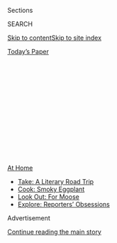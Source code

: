 <div id="app">

<div>

<div>

<div>

<div class="NYTAppHideMasthead css-1q2w90k e1suatyy0">

<div class="section css-ui9rw0 e1suatyy2">

<div class="css-eph4ug er09x8g0">

<div class="css-6n7j50">

</div>

<span class="css-1dv1kvn">Sections</span>

<div class="css-10488qs">

<span class="css-1dv1kvn">SEARCH</span>

</div>

[Skip to content](#site-content)[Skip to site
index](#site-index)

</div>

<div class="css-10698na e1huz5gh0">

</div>

</div>

<div id="masthead-bar-one" class="section hasLinks css-15hmgas e1csuq9d3">

<div class="css-uqyvli e1csuq9d0">

</div>

<div class="css-1uqjmks e1csuq9d1">

</div>

<div class="css-9e9ivx">

[](https://myaccount.nytimes3xbfgragh.onion/auth/login?response_type=cookie&client_id=vi)

</div>

<div class="css-1bvtpon e1csuq9d2">

[Today’s
Paper](https://www.nytimes3xbfgragh.onion/section/todayspaper)

</div>

</div>

</div>

</div>

<div data-aria-hidden="false">

<div id="site-content" data-role="main">

<div>

<div class="css-1aor85t" style="opacity:0.000000001;z-index:-1;visibility:hidden">

<div class="css-1hqnpie">

<div class="css-epjblv">

<span class="css-100wwgy">Four Artists on the Future of Video
Art</span>

</div>

<div class="css-k008qs">

<div class="css-o5pzib">

<span class="css-18z7m18"></span>

<div>

</div>

</div>

<span class="css-1n6z4y">https://nyti.ms/3eUZm13</span>

<div class="css-1705lsu">

<div class="css-4xjgmj">

<div class="css-4skfbu" data-role="toolbar" data-aria-label="Social Media Share buttons, Save button, and Comments Panel with current comment count" data-testid="share-tools">

  - 
  - 
  - 
  - 
    
    <div class="css-6n7j50">
    
    </div>

  - 

</div>

</div>

</div>

</div>

</div>

</div>

<div id="NYT_TOP_BANNER_REGION" class="css-13pd83m">

<div>

<div id="maps-athome-menu" class="section interactive-content interactive-size-medium css-1edisqu">

<div class="css-17ih8de interactive-body">

<div class="at-home-nav__innerContainer">

<div class="at-home-nav__title">

[At
Home](https://www.nytimes3xbfgragh.onion/spotlight/at-home?action=click&pgtype=Article&state=default&region=TOP_BANNER&context=at_home_menu)

</div>

  - [Take: A Literary Road
    Trip](https://www.nytimes3xbfgragh.onion/2020/07/28/books/time-for-a-literary-road-trip.html?action=click&pgtype=Article&state=default&region=TOP_BANNER&context=at_home_menu)
  - [Cook: Smoky
    Eggplant](https://www.nytimes3xbfgragh.onion/2020/07/29/magazine/bored-with-your-home-cooking-some-smoky-eggplant-will-fix-that.html?action=click&pgtype=Article&state=default&region=TOP_BANNER&context=at_home_menu)
  - [Look Out: For
    Moose](https://www.nytimes3xbfgragh.onion/2020/07/27/travel/moose-michigan-isle-royale.html?action=click&pgtype=Article&state=default&region=TOP_BANNER&context=at_home_menu)
  - [Explore: Reporters’
    Obsessions](https://www.nytimes3xbfgragh.onion/interactive/2020/at-home/even-more-reporters-editors-diaries-lists-recommendations.html?action=click&pgtype=Article&state=default&region=TOP_BANNER&context=at_home_menu)

</div>

</div>

</div>

</div>

</div>

<div id="top-wrapper" class="css-1sy8kpn">

<div id="top-slug" class="css-l9onyx">

Advertisement

</div>

[Continue reading the main
story](#after-top)

<div class="ad top-wrapper" style="text-align:center;height:100%;display:block;min-height:250px">

<div id="top" class="place-ad" data-position="top" data-size-key="top">

</div>

</div>

<div id="after-top">

</div>

</div>

<div>

<div id="sponsor-wrapper" class="css-1hyfx7x">

<div id="sponsor-slug" class="css-19vbshk">

Supported by

</div>

[Continue reading the main
story](#after-sponsor)

<div id="sponsor" class="ad sponsor-wrapper" style="text-align:center;height:100%;display:block">

</div>

<div id="after-sponsor">

</div>

</div>

<div class="css-186x18t">

True Believers

</div>

<div class="css-1vkm6nb ehdk2mb0">

# Four Artists on the Future of Video Art

</div>

Hito Steyerl, Rachel Rose, Isaac Julien and Lynn Hershman Leeson talk
about how they’ve been spending quarantine and just where, in this era
of never-ending screen time, their work should live.

<div class="css-79elbk" data-testid="photoviewer-wrapper">

<div class="css-z3e15g" data-testid="photoviewer-wrapper-hidden">

</div>

<div class="css-1a48zt4 ehw59r15" data-testid="photoviewer-children">

![<span class="css-1l9o2ey e13ogyst0" data-aria-hidden="true">Clockwise
from top left: a still from Hito Steyerl’s “Liquidity Inc.” (2014); a
digital print of Isaac Julien’s “Lessons of the Hour (Lessons of the
Hour)” (2019); a still from Lynn Hershman Leeson’s “Lorna” (1979-84); a
still from Rachel Rose’s “Lake Valley”
(2016).</span><span class="css-1nlbvxy e1z0qqy90" itemprop="copyrightHolder"><span class="css-1ly73wi e1tej78p0">Credit...</span><span><span>Clockwise
from top left: courtesy of the artist, Andrew Kreps Gallery, New York
and Esther Schipper, Berlin; © Isaac Julien, courtesy of the artist and
Metro Pictures, New York; © Lynn Hershman Leeson, courtesy of the artist
and Bridget Donahue, N.Y.C.; courtesy of the artist and Gavin Brown’s
enterprise New
York/Rome</span></span></span>](https://static01.graylady3jvrrxbe.onion/images/2020/07/10/t-magazine/art/digital-artists-slide-VVNP/digital-artists-slide-VVNP-articleLarge.jpg?quality=75&auto=webp&disable=upscale)

</div>

</div>

<div class="css-18e8msd">

<div class="css-vp77d3 epjyd6m0">

<div class="css-1baulvz">

By <span class="css-1baulvz last-byline" itemprop="name">Andrew
Russeth</span>

</div>

</div>

  - 
    
    <div class="css-nv7ky2 e16638kd2">
    
    July 22,
    2020
    
    </div>

  - 
    
    <div class="css-4xjgmj">
    
    <div class="css-d8bdto" data-role="toolbar" data-aria-label="Social Media Share buttons, Save button, and Comments Panel with current comment count" data-testid="share-tools">
    
      - 
      - 
      - 
      - 
        
        <div class="css-6n7j50">
        
        </div>
    
      - 
    
    </div>
    
    </div>

</div>

</div>

<div class="section meteredContent css-1r7ky0e" name="articleBody" itemprop="articleBody">

<div class="css-1fanzo5 StoryBodyCompanionColumn">

<div class="css-53u6y8">

When coronavirus shuttered just about every gallery in the United States
and confined many to their homes, museum curators and dealers [had to
improvise](https://www.nytimes3xbfgragh.onion/2020/03/16/arts/design/art-galleries-online-viewing-coronavirus.html).
Overnight, the only way they could show art was digitally. In some
cases, this meant posting photos of paintings or using cameras to offer
360-degree virtual tours of exhibitions — to varying degrees of success.
But then there were the works that were *designed* to be viewed on a
screen, which have enjoyed a sort of a renaissance.

On many Friday nights since April, the [Whitney Museum of American
Art](https://www.nytimes3xbfgragh.onion/topic/organization/whitney-museum-of-american-art)
in New York has streamed video art by [Alex Da
Corte](https://www.nytimes3xbfgragh.onion/2018/02/16/t-magazine/alex-da-corte-st-vincent.html),
[Juan Antonio Olivares](https://whitney.org/artists/18064) and [Adelita
Husni-Bey](https://www.newmuseum.org/exhibitions/view/adelita-husni-bey-chiron),
to name a few. [Gagosian Gallery](https://gagosian.com/) staged web
shows with moving-image work by artists including [Ed
Ruscha](https://www.nytimes3xbfgragh.onion/2020/01/15/arts/design/ed-ruscha.html)
and [Douglas Gordon](https://gagosian.com/artists/douglas-gordon/),
Metro Pictures hosted a digital film festival over more than a dozen
weekends, and the artist [Nina Chanel
Abney](https://www.nytimes3xbfgragh.onion/2018/06/13/t-magazine/artist-work-habits-camille-henrot-nina-chanel-abney.html)
curated a two-week run of pieces by [Tiona Nekkia
McClodden](https://www.nytimes3xbfgragh.onion/2019/05/09/arts/design/whitney-museum-biennial-artists.html),
[Solange
Knowles](https://www.nytimes3xbfgragh.onion/2018/10/15/t-magazine/solange-interview.html)
and others at Brooklyn’s [We Buy Gold](https://webuygold.wtf/).
Pittsburgh’s [Carnegie Museum of
Art](https://www.nytimes3xbfgragh.onion/2015/07/10/arts/design/carnegie-museum-to-open-a-survey-of-the-designer-peter-muller-munk.html)
launched an online exhibition series with “Lake Valley,” a 2016
cartoon-collage animation by [Rachel
Rose](https://www.artsy.net/artist/rachel-rose) that follows a
rabbitlike animal as it explores an enchanted world, seeking community.
“Two-dimensional work or sculpture all comes out a bit flat on social
media,” says the filmmaker [Isaac
Julien](https://www.nytimes3xbfgragh.onion/2014/02/18/arts/international/facing-the-camera.html).
“I’m not saying people can’t sell works. They do, in fact. But I think
the moving image — it becomes its own form. It’s not really
compromised.”

</div>

</div>

<div id="t-true-believers-art-promo" class="section interactive-content interactive-size-scoop css-bvtwvj" data-id="100000007224768">

<div class="css-17ih8de interactive-body" data-sourceid="100000007224768">

[![](https://static01.graylady3jvrrxbe.onion/newsgraphics/2020/06/29/tmag-art-embeds-new/assets/images/art_issue_gif_special_editon.gif)](https://www.nytimes3xbfgragh.onion/issue/t-magazine/2020/07/02/true-believers-art-issue)

</div>

</div>

<div>

</div>

<div class="css-1fanzo5 StoryBodyCompanionColumn">

<div class="css-53u6y8">

Since its emergence in the 1960s, it’s video art that has typically been
harder to present and sell and perhaps to take in, too, often requiring
time and patience of its viewer. When pioneers like [Bruce
Nauman](https://www.nytimes3xbfgragh.onion/2018/10/15/t-magazine/bruce-nauman-art-interview.html),
[Vito
Acconci](https://www.nytimes3xbfgragh.onion/2017/04/28/arts/design/vito-acconci-dead-performance-artist.html)
and [Joan
Jonas](https://www.nytimes3xbfgragh.onion/2015/04/05/t-magazine/joan-jonas-reanimation-venice-biennale.html)
wielded cumbersome cameras in the 1970s to make scrappy, poetic or
otherwise bizarre tapes intended for gallery display, the prominent
dealers [Leo
Castelli](https://www.nytimes3xbfgragh.onion/1999/08/23/arts/leo-castelli-influential-art-dealer-dies-at-91.html)
and [Ileana
Sonnabend](https://www.nytimes3xbfgragh.onion/2007/10/24/arts/24sonnabend.html)
started a service to rent and sell them. It never turned a profit.
However, as production values increased and minds opened in the 1980s
and ’90s, stars were minted: [Bill
Viola](https://www.nytimes3xbfgragh.onion/2017/03/14/t-magazine/art/bill-viola-palazzo-strozzi-florence.html),
[Matthew
Barney](https://www.nytimes3xbfgragh.onion/1999/10/10/magazine/the-importance-of-matthew-barney.html),
[Pipilotti
Rist](https://www.nytimes3xbfgragh.onion/2016/10/22/arts/design/pipilotti-rist-provoking-with-delight.html)
and [Christian
Marclay](https://www.nytimes3xbfgragh.onion/2018/11/19/arts/music/christian-marclay-huddersfield-music-festival.html)
were among those to see their work sold in limited editions and featured
in major museums and international biennials, just as that of [Ryan
Trecartin](https://www.guggenheim.org/artwork/artist/ryan-trecartin),
[Arthur
Jafa](https://www.nytimes3xbfgragh.onion/2019/08/14/t-magazine/arthur-jafa-in-bloom.html)
and [Martine
Syms](https://www.nytimes3xbfgragh.onion/2016/12/06/t-magazine/art/martine-syms-artist-poster-phrase.html)
has been more recently.

</div>

</div>

<div class="css-79elbk" data-testid="photoviewer-wrapper">

<div class="css-z3e15g" data-testid="photoviewer-wrapper-hidden">

</div>

<div class="css-1a48zt4 ehw59r15" data-testid="photoviewer-children">

![<span class="css-1l9o2ey e13ogyst0" data-aria-hidden="true">Meriem
Bennani’s video installation “Party on the CAPS” (2018) will be shown at
the Julia Stoschek Collection in Berlin when it reopens in
September.</span><span class="css-1nlbvxy e1z0qqy90" itemprop="copyrightHolder"><span class="css-1ly73wi e1tej78p0">Credit...</span><span>Courtesy
of the artist and C L E A R I N G, New York/Brussels. Photo: Alwin
Lay</span></span>](https://static01.graylady3jvrrxbe.onion/images/2020/07/10/t-magazine/art/digital-artists-slide-U4Y9/digital-artists-slide-U4Y9-articleLarge.jpg?quality=75&auto=webp&disable=upscale)

</div>

</div>

<div class="css-1fanzo5 StoryBodyCompanionColumn">

<div class="css-53u6y8">

But even in 2020, with screens glowing all around us, video art remains
a relatively niche field. It is still rare, for instance, to come across
a figure like [Julia Stoschek](https://www.jsc.art/), a German collector
who focuses exclusively on multimedia and video. When the art spaces
Stoschek runs in Berlin and Düsseldorf, Germany, were closed in March,
she collaborated with artists and technicians to upload more than 70
works from her 800-some-piece collection online. Her aim, she says, is
“to make it accessible for everyone, all the time, everywhere.” [Eric
Crosby](https://carnegiemuseums.org/expert/eric-crosby/), the Carnegie’s
director, feels similarly, saying that a lesson from lockdown is that
“audiences should be able to encounter art regardless of whether our
museum doors are open or closed.” Their comments underscore the diffuse
and potentially democratic nature of video art in comparison to, say,
oil painting.

At the same time, readily available offerings raise questions about
where exactly video art should live, and how its future might be shaped.
Is its star turn on the web a sign of things to come, or just a
momentary detour? Here, four video and digital artists talk about
working during the pandemic and share thoughts on the field as a
whole.

</div>

</div>

<div>

</div>

<div class="css-79elbk" data-testid="photoviewer-wrapper">

<div class="css-z3e15g" data-testid="photoviewer-wrapper-hidden">

</div>

<div class="css-1a48zt4 ehw59r15" data-testid="photoviewer-children">

<div class="css-1xdhyk6 erfvjey0">

<span class="css-1ly73wi e1tej78p0">Image</span>

<div class="css-zjzyr8">

<div data-testid="lazyimage-container" style="height:257.77777777777777px">

</div>

</div>

</div>

<span class="css-1l9o2ey e13ogyst0" data-aria-hidden="true">An
installation view of Hito Steyerl’s “Liquidity Inc.” (2014) at Artists
Space in New York in
2015.</span><span class="css-1nlbvxy e1z0qqy90" itemprop="copyrightHolder"><span class="css-1ly73wi e1tej78p0">Credit...</span><span>Courtesy
of the artist, Andrew Kreps Gallery, New York, and Esther Schipper,
Berlin. Photo: Matthew Septimus </span></span>

</div>

</div>

<div class="css-1fanzo5 StoryBodyCompanionColumn">

<div class="css-53u6y8">

### **Hito Steyerl**

*For more than 20 years,* [*Hito
Steyerl*](https://www.nytimes3xbfgragh.onion/2017/12/15/arts/design/hito-steyerl.html)*,
53, has made incisive, deliriously entertaining videos that examine how
images and ideas circulate. Based in Berlin, she is set to have her
first* [*survey
exhibition*](https://www.kunstsammlung.de/de/exhibitions/hito-steyerl)
*in Germany — at the Kunstsammlung Nordrhein-Westfalen, in Düsseldorf —
in September.*

Most of my work has always been online. But I try not to share it on
commercial or corporate platforms, so you will find very little of it on
YouTube. It’s mostly hidden in plain sight, meaning that it’s on
platforms that are not Google searchable, which technically makes them
part of the dark web.

The concept of the digital sphere is not in a very fortunate moment.
I’ve been talking for the past year about how the digital has been
privatized and gentrified. It’s basically monetized by four or five big
corporations, and none of this has changed just because of lockdown, so
I’m very ambivalent about the digital euphoria.

What institutions or galleries assume is that videos are available and
that they can just stream them for free without taking into account any
sort of production cost or anything like that because the web is seen as
a sphere of distribution of things that are free. There is a sort of
digital fatigue now, and I think there is a whole oversupply, and it’s
not good for the artwork. It doesn’t get it any more attention. On the
other hand, if people were to give it more time and attention, and also
resources, I think it could develop a lot. The over-traveling that the
art world has experienced could be reduced if there were some convincing
digital platforms. But I’m not sure whether that will happen.

Basically, I think it’s a good idea to expand digital distribution, but
then we also need public digital infrastructure. We need, let’s say,
municipal digital platforms, for teaching, for schooling, for education,
but also, of course, for the arts. We should also keep in mind that most
of these means of production are not easily accessible — especially if
we go into this video sphere, with 3-D modeling and VR, it quickly
becomes very complex and expensive. And it stifles the development of
modes of expression because it’s just too expensive and young people
have a hard time getting access to it. There is a huge difference to 20
or 30 years ago, because the camcorders were really cheap. That was my
only shot at ever entering this kind of activity.

But if people in Minneapolis can start thinking about [how to build
their security
institutions](https://www.nytimes3xbfgragh.onion/2020/06/07/us/minneapolis-police-abolish.html),
then why not a municipal digital platform? I think that’s really easy in
comparison — even cheap. Many things that once seemed impossible are
suddenly possible, so why not
try?

</div>

</div>

<div class="css-1fanzo5 StoryBodyCompanionColumn">

<div class="css-53u6y8">

-----

</div>

</div>

<div class="css-79elbk" data-testid="photoviewer-wrapper">

<div class="css-z3e15g" data-testid="photoviewer-wrapper-hidden">

</div>

<div class="css-1a48zt4 ehw59r15" data-testid="photoviewer-children">

<div class="css-1xdhyk6 erfvjey0">

<span class="css-1ly73wi e1tej78p0">Image</span>

<div class="css-zjzyr8">

<div data-testid="lazyimage-container" style="height:257.77777777777777px">

</div>

</div>

</div>

<span class="css-1l9o2ey e13ogyst0" data-aria-hidden="true">An
installation view of Rachel Rose’s “Lake Valley” (2016) at Lafayette
Anticipations in Paris this
year.</span><span class="css-1nlbvxy e1z0qqy90" itemprop="copyrightHolder"><span class="css-1ly73wi e1tej78p0">Credit...</span><span>Courtesy
of the artist and Gavin Brown’s enterprise New York/Rome. Photo: Andrea
Rossetti</span></span>

</div>

</div>

<div class="css-1fanzo5 StoryBodyCompanionColumn">

<div class="css-53u6y8">

### **Rachel Rose**

*Based in New York, though she’s been working upstate during this
period, Rachel Rose, 33, shows transfixing, research-intensive videos in
intimate, carefully crafted environments. Her 2016 work “Lake Valley”*
[*is on view*](https://cmoa.org/exhibition/rachel-rose/) *on the
Carnegie Museum of Art’s website through Aug. 16, and at a solo show at
Lafayette Anticipations in Paris through Sept. 13.*

The biggest change during lockdown has really been not having time. Not
having child care for Eden, my 10-month-old daughter, I don’t have the
same amount of time to myself every day. It’s more broken up and
staccato. But I’m also planning for an exhibition, and I’m working on a
screenplay, so the computer is all I need.

The Carnegie proposed doing an online exhibition of “Lake Valley,” and I
was excited about that because it felt like a nice opportunity to show
it to families at home with kids, which I had always wanted to do. All
of my works thus far have been developed in relationship, at least in
part, to the site where I’m first showing them, because so many of them
have been commissioned by institutions. So for me, the installation has
always been a condition of the work. One of the gifts of the art
universe is the opportunity to think through the physicality of how you
view something. That’s not something you get with a feature film,
because it’s going out to theaters or it’s going out to streaming
platforms. But, because none of us can be in physical spaces together, I
feel it might as well be shared online.

I wonder about this period as a time for slower kinds of producing. Art
is on this very seasonal cycle that parallels fashion. There are the
September shows, there are the art fairs — it’s this constant
saturation, and I think for artists, that can often make them feel as
though they need to keep up with that pace, which keeps getting faster
and faster. Because of what I do, and the way in which my work has been
commissioned, I’ve been able to work more slowly, but I notice how
detrimental that cycle can be, and this could be the beginning of a new
sort of time scale.

Online is essential right now, but as a long-term strategy, I’m not
sure. When I open up Netflix and look at the main page, I’ve never heard
of most of the TV shows it lists, and most of them are like six seasons
in. It feels like there’s so much entertainment and moving-image stuff
online. In a way, I feel like the value that art can hold is parallel to
that of live concerts. We can all listen to anything on Spotify or
iTunes, but going to a concert is an entirely different thing. That is
one of the things that museums can do for us, for art. Maybe, after
Covid, art should become *less* visible on the internet. At the same
time, the immediacy of “[Two
Lizards](https://www.nytimes3xbfgragh.onion/2020/04/22/arts/design/lizards-instagram-coronavirus-stars.html)”
\[a serialized video project the artists [Meriem
Bennani](https://www.nytimes3xbfgragh.onion/2015/10/28/t-magazine/art-meriem-bennani-hijab-video.html)
and [Orian Barki](https://www.orianbarki.com/) debuted in March\] — what
is that? It’s like watching art live. And there’s something really
exhilarating and beautiful about that, too.

</div>

</div>

<div class="css-1fanzo5 StoryBodyCompanionColumn">

<div class="css-53u6y8">

-----

</div>

</div>

![<span class="css-1l9o2ey e13ogyst0">A clip from Isaac Julien’s
‘Lessons of the Hour’ (2019). © Isaac Julien, courtesy of the artist
and Metro Pictures, New
York</span><span class="css-cch8ym"><span class="css-1dv1kvn">Credit</span><span class="css-1nlbvxy e1z0qqy90" itemprop="copyrightHolder"><span class="css-1ly73wi e1tej78p0">Credit...</span><span>©
Issac Julien. Courtesy of the artist and Metro Pictures, New
York</span></span></span>](https://static01.graylady3jvrrxbe.onion/images/2020/07/10/t-magazine/art/digital-artists-slide-QOUF/digital-artists-slide-QOUF-videoSixteenByNine3000.jpg)

<div class="css-1fanzo5 StoryBodyCompanionColumn">

<div class="css-53u6y8">

### **Isaac Julien**

*After having a solo show at* [*Jessica Silverman
Gallery*](https://www.nytimes3xbfgragh.onion/2020/01/22/t-magazine/jessica-silverman-gallery.html)
*in San Francisco cut short because of shelter-in-place orders, Isaac
Julien, 60, was working in Santa Cruz, whose University of California
branch is home to the* [*Isaac Julien
Lab*](https://danm.ucsc.edu/project_group/isaac-julien-lab)*. Known for
sumptuous videos centered on radical histories, which he releases in
multiple formats, from single-screen cuts to immersive multiscreen
installations, Julien is scheduled to have a show at the McEvoy
Foundation for the Arts in San Francisco in the fall.*

Filming would be impossible right now. Maybe the gods were looking down
on me in 2019, because I had the kind of mad intention of making these
two gigantic projects — “A Marvellous Entanglement,” on the architect
Lina Bo Bardi, and “Lessons of the Hour,” on Frederick Douglass — and I
did. That has meant that 2020 has been the kind of year with more
exhibitions and my making single-screen versions of work, so a time when
it’s more postproduction. If I had not done that, this would be very
disruptive. There really are some things you can continue doing while
social distancing, and there are some things that you cannot.

And yet, we’re seeing this flourishing of video art and media works on
social-media platforms. I participated in this Metro Pictures film
festival, which I think was really successful. I really enjoyed seeing
“Baltimore” \[his 2003 short starring [Melvin Van
Peebles](https://www.nytimes3xbfgragh.onion/2013/09/20/arts/design/melvin-van-peebles-headlines-a-group-art-show.html)\]
during that time, and it was great to be able to post about it on
Facebook and Instagram, to have all the responses to the work. I
realized that a lot of the video artworks that one makes — they become,
in a way, connected to the time when they were made. People have the
memory. But it’s great to be able to redistribute them on social-media
platforms and to introduce the work to new audiences. Viewers were
really excited, and this made me think about the possibility of how
those works could live in a different capacity. When we have an
exhibition of work showing in a museum, maybe we can have a
single-screen version on social media simultaneously and think about
both platforms as exhibition spaces.

What was good about the festival was that you got excited about who was
going to be the next artist, and then you looked at the films, and you
had time to look at them, and you could really learn things. Since then,
other works of mine have been shown at special events. For example, in
Brazil, the
[Goethe-Institut](https://www.goethe.de/ins/br/pt/sta/sal.html) in
[Salvador](https://www.nytimes3xbfgragh.onion/2019/01/24/travel/what-to-do-in-salvador-brazil.html)
showed my Fanon film \[“[Frantz Fanon: Black Skin, White
Mask](https://www.isaacjulien.com/projects/frantz-fanon-black-skin-white-mask/)”
(1995)\] — it was just on for 24 hours, and it was watched by over
37,000 people. We kind of couldn’t believe it when the figure came out.
Funnily enough, the Fanon film was also showing in an exhibition in
Singapore, and they showed it online, too, and some friends from Germany
saw it. So you have this internationalization of the platform, of
different people watching different works.

This kind of lit the fuse. I got approached by lots of other
institutions and museums, and I thought to myself, “OK, hang on here a
minute. I think I might stop and think about it a little bit more,
because maybe we can do it ourselves, in the
studio.”

</div>

</div>

<div class="css-1fanzo5 StoryBodyCompanionColumn">

<div class="css-53u6y8">

-----

</div>

</div>

<div class="css-79elbk" data-testid="photoviewer-wrapper">

<div class="css-z3e15g" data-testid="photoviewer-wrapper-hidden">

</div>

<div class="css-1a48zt4 ehw59r15" data-testid="photoviewer-children">

<div class="css-1xdhyk6 erfvjey0">

<span class="css-1ly73wi e1tej78p0">Image</span>

<div class="css-zjzyr8">

<div data-testid="lazyimage-container" style="height:217.82222222222222px">

</div>

</div>

</div>

<span class="css-1l9o2ey e13ogyst0" data-aria-hidden="true">A screenshot
of Lynn Hershman Leeson’s “Agent Ruby’s EDream Portal”
(2002).</span><span class="css-1nlbvxy e1z0qqy90" itemprop="copyrightHolder"><span class="css-1ly73wi e1tej78p0">Credit...</span><span>©
Lynn Hershman Leeson, courtesy of the artist and Bridget Donahue,
N.Y.C.</span></span>

</div>

</div>

<div class="css-1fanzo5 StoryBodyCompanionColumn">

<div class="css-53u6y8">

### **Lynn Hershman Leeson**

*For more than half a century, the San Francisco-based* [*Lynn Hershman
Leeson*](https://www.nytimes3xbfgragh.onion/2019/11/08/arts/design/Lynn-Hershman-Leeson-Shed-art-technology.html)*,
79, has released feature films, cross-disciplinary scientific endeavors,
interactive videos (like 1979-84’s
“*[*Lorna*](https://www.lynnhershman.com/lorna/)*,” which concerns an
agoraphobic woman) and web projects such as “*[*Agent
Ruby*](http://www.lynnhershman.com/agent-ruby/)*” (1998-2002), a chatbot
with artificial intelligence that can converse with internet visitors. A
survey of her work at the* [*New
Museum*](https://www.nytimes3xbfgragh.onion/topic/organization/new-museum-of-contemporary-art)
*in New York has been postponed because of the pandemic, though she is
currently developing what she calls “an occultish online game.”*

I probably have more time to work now because usually I run around a
lot. In the past few months, I was able to finish a lot of projects I
started in the ’60s. I’m doing calls on Zoom, which I didn’t have
before, but my practice hasn’t changed all that much because these
things do take a long time to develop. I have the luxury of staying home
and being able to commute digitally, which is something that [Nam June
Paik](https://www.nytimes3xbfgragh.onion/2006/01/31/arts/design/nam-june-paik-73-dies-pioneer-of-video-art-whose-work-broke.html)
talked about — how we’re becoming stationary nomads. He talked about
that in the early 1980s, going all around the world without leaving your
house.

I started a project called “Agent Ruby” in 1998, and nobody knew what to
do with it, and I finally gave it to SFMOMA because I couldn’t afford
her upkeep on the net. I was told that the piece is the most-visited
artwork in their collection. What really astounded me, because we did an
exhibition of it in 2013, was that you do these things on the internet
and they never die. The museum had collected something like 80 tons of
global responses that became a portrait of what the world was thinking
about all of these years.

One of the things I want to do when I have my next museum exhibition —
and I don’t think that any museum can afford to not do this — is really
design a way it can be seen online. I think that there are ways that we
can design almost telerobotic surveillance systems that allow you to see
works better — really going into the piece and being able to understand
it and see details of it. I haven’t seen anybody, any museum, take
advantage of the possibilities of how a work can be seen online. The
viewer needs to be in control of what they’re seeing and have access to
the tools that will allow them to do that. The way that museums have
been portraying exhibitions is that they’re in control. They let you fly
through a gallery, but they don’t let you stop or go into something to
understand it in a more tactile way.

Artists use the tools of their time and if, for instance, people who
were shooting in 8-millimeter or 16-millimeter then want to convert it
to video or maybe a form that may last longer, it’s not the same piece.
It doesn’t look the same, it doesn’t feel the same. You don’t breathe
the same way when you watch it. The light is different. We actually took
“Lorna” from LaserDisc and migrated it to a DVD just because it could be
shown that way. We have the original in an archive, but I kept all the
mistakes in — I wanted it to look like it was made then. I think
glitches are the key to discovery. They’re underrated.

*These interviews have been edited and
condensed.*

</div>

</div>

<div id="t-true-believers-art-nav" class="section interactive-content interactive-size-scoop css-m2zfm8" data-id="100000007224767">

<div class="css-17ih8de interactive-body" data-sourceid="100000007224767">

<div id="g-bottomnav" class="g-bottomnav">

### [True Believers Art Issue](https://www.nytimes3xbfgragh.onion/issue/t-magazine/2020/07/02/true-believers-art-issue)

</div>

</div>

</div>

</div>

<div>

</div>

<div>

</div>

<div>

</div>

<div>

<div id="bottom-wrapper" class="css-1ede5it">

<div id="bottom-slug" class="css-l9onyx">

Advertisement

</div>

[Continue reading the main
story](#after-bottom)

<div id="bottom" class="ad bottom-wrapper" style="text-align:center;height:100%;display:block;min-height:90px">

</div>

<div id="after-bottom">

</div>

</div>

</div>

</div>

</div>

## Site Index

<div>

</div>

## Site Information Navigation

  - [© <span>2020</span> <span>The New York Times
    Company</span>](https://help.nytimes3xbfgragh.onion/hc/en-us/articles/115014792127-Copyright-notice)

<!-- end list -->

  - [NYTCo](https://www.nytco.com/)
  - [Contact
    Us](https://help.nytimes3xbfgragh.onion/hc/en-us/articles/115015385887-Contact-Us)
  - [Work with us](https://www.nytco.com/careers/)
  - [Advertise](https://nytmediakit.com/)
  - [T Brand Studio](http://www.tbrandstudio.com/)
  - [Your Ad
    Choices](https://www.nytimes3xbfgragh.onion/privacy/cookie-policy#how-do-i-manage-trackers)
  - [Privacy](https://www.nytimes3xbfgragh.onion/privacy)
  - [Terms of
    Service](https://help.nytimes3xbfgragh.onion/hc/en-us/articles/115014893428-Terms-of-service)
  - [Terms of
    Sale](https://help.nytimes3xbfgragh.onion/hc/en-us/articles/115014893968-Terms-of-sale)
  - [Site
    Map](https://spiderbites.nytimes3xbfgragh.onion)
  - [Help](https://help.nytimes3xbfgragh.onion/hc/en-us)
  - [Subscriptions](https://www.nytimes3xbfgragh.onion/subscription?campaignId=37WXW)

</div>

</div>

</div>

</div>
